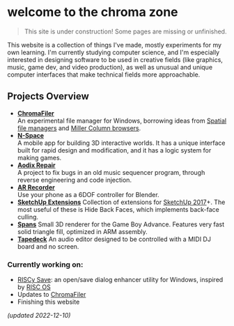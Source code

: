 # welcome to the chroma zone

> This site is under construction! Some pages are missing or unfinished.

This website is a collection of things I've made, mostly experiments for my own learning. I'm currently studying computer science, and I'm especially interested in designing software to be used in creative fields (like graphics, music, game dev, and video production), as well as unusual and unique computer interfaces that make technical fields more approachable.

## Projects Overview

- [**ChromaFiler**](/chromafiler/)  
  An experimental file manager for Windows, borrowing ideas from [Spatial file managers](https://en.wikipedia.org/wiki/Spatial_file_manager) and [Miller Column browsers](https://en.wikipedia.org/wiki/Miller_columns).
- [**N-Space**](/voxel-editor/)  
  A mobile app for building 3D interactive worlds. It has a unique interface built for rapid design and modification, and it has a logic system for making games.
- [**Aodix Repair**](/aodix-repair/)  
  A project to fix bugs in an old music sequencer program, through reverse engineering and code injection.
- [**AR Recorder**](/ar-recorder/)  
  Use your phone as a 6DOF controller for Blender.
- [**SketchUp Extensions**](/su-extensions/)
  Collection of extensions for [SketchUp 2017](https://help.sketchup.com/en/downloading-older-versions)+. The most useful of these is Hide Back Faces, which implements back-face culling.
- [**Spans**](/spans/)
  Small 3D renderer for the Game Boy Advance. Features very fast solid triangle fill, optimized in ARM assembly.
- [**Tapedeck**](/tapedeck/)
  An audio editor designed to be controlled with a MIDI DJ board and no screen.

### Currently working on:

- [RISCy Save](/riscy-save/): an open/save dialog enhancer utility for Windows, inspired by [RISC OS](https://en.wikipedia.org/wiki/RISC_OS)
- Updates to [ChromaFiler](/chromafiler/)
- Finishing this website

_(updated 2022-12-10)_
